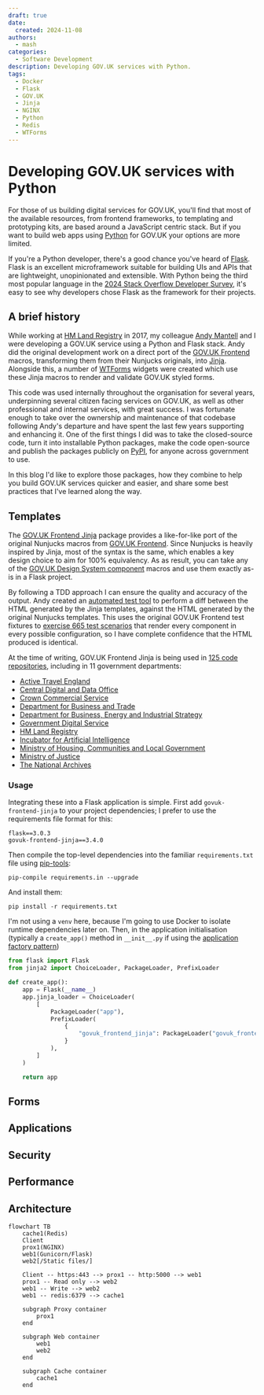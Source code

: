 ```yaml
---
draft: true
date:
  created: 2024-11-08
authors:
  - mash
categories:
  - Software Development
description: Developing GOV.UK services with Python.
tags:
  - Docker
  - Flask
  - GOV.UK
  - Jinja
  - NGINX
  - Python
  - Redis
  - WTForms
---
```


# Developing GOV.UK services with Python

For those of us building digital services for GOV.UK, you'll find that most of the available resources, from frontend frameworks, to templating and prototyping kits, are based around a JavaScript centric stack. But if you want to build web apps using [Python](https://www.python.org/) for GOV.UK your options are more limited.

<!-- more -->

If you're a Python developer, there's a good chance you've heard of [Flask](https://flask.palletsprojects.com/en/stable/). Flask is an excellent microframework suitable for building UIs and APIs that are lightweight, unopinionated and extensible. With Python being the third most popular language in the [2024 Stack Overflow Developer Survey](https://survey.stackoverflow.co/2024/technology/#most-popular-technologies), it's easy to see why developers chose Flask as the framework for their projects.

## A brief history

While working at [HM Land Registry](https://www.gov.uk/government/organisations/land-registry) in 2017, my colleague [Andy Mantell](https://github.com/andymantell) and I were developing a GOV.UK service using a Python and Flask stack. Andy did the original development work on a direct port of the [GOV.UK Frontend](https://frontend.design-system.service.gov.uk/) macros, transforming them from their Nunjucks originals, into [Jinja](https://jinja.palletsprojects.com). Alongside this, a number of [WTForms](https://wtforms.readthedocs.io) widgets were created which use these Jinja macros to render and validate GOV.UK styled forms.

This code was used internally throughout the organisation for several years, underpinning several citizen facing services on GOV.UK, as well as other professional and internal services, with great success. I was fortunate enough to take over the ownership and maintenance of that codebase following Andy's departure and have spent the last few years supporting and enhancing it. One of the first things I did was to take the closed-source code, turn it into installable Python packages, make the code open-source and publish the packages publicly on [PyPI](https://pypi.org/), for anyone across government to use.

In this blog I'd like to explore those packages, how they combine to help you build GOV.UK services quicker and easier, and share some best practices that I've learned along the way.

## Templates

The [GOV.UK Frontend Jinja](https://github.com/LandRegistry/govuk-frontend-jinja) package provides a like-for-like port of the original Nunjucks macros from [GOV.UK Frontend](https://frontend.design-system.service.gov.uk/). Since Nunjucks is heavily inspired by Jinja, most of the syntax is the same, which enables a key design choice to aim for 100% equivalency. As as result, you can take any of the [GOV.UK Design System component](https://design-system.service.gov.uk/components/) macros and use them exactly as-is in a Flask project.

By following a TDD approach I can ensure the quality and accuracy of the output. Andy created an [automated test tool](https://github.com/matthew-shaw/govuk-frontend-diff) to perform a diff between the HTML generated by the Jinja templates, against the HTML generated by the original Nunjucks templates. This uses the original GOV.UK Frontend test fixtures to [exercise 665 test scenarios](https://github.com/LandRegistry/govuk-frontend-jinja/actions/workflows/python-package.yml) that render every component in every possible configuration, so I have complete confidence that the HTML produced is identical.

At the time of writing, GOV.UK Frontend Jinja is being used in [125 code repositories](https://github.com/LandRegistry/govuk-frontend-jinja/network/dependents), including in 11 government departments:

- [Active Travel England](https://github.com/acteng)
- [Central Digital and Data Office](https://github.com/co-cddo)
- [Crown Commercial Service](https://github.com/Crown-Commercial-Service)
- [Department for Business and Trade](https://github.com/uktrade)
- [Department for Business, Energy and Industrial Strategy](https://github.com/UKGovernmentBEIS)
- [Government Digital Service](https://github.com/alphagov)
- [HM Land Registry](https://github.com/LandRegistry)
- [Incubator for Artificial Intelligence](https://github.com/i-dot-ai)
- [Ministry of Housing, Communities and Local Government](https://github.com/communitiesuk)
- [Ministry of Justice](https://github.com/ministryofjustice)
- [The National Archives](https://github.com/nationalarchives)

### Usage

Integrating these into a Flask application is simple. First add `govuk-frontend-jinja` to your project dependencies; I prefer to use the requirements file format for this:

```title="requirements.in" linenums="1"
flask==3.0.3
govuk-frontend-jinja==3.4.0
```

Then compile the top-level dependencies into the familiar `requirements.txt` file using [pip-tools](https://pip-tools.readthedocs.io/en/latest/):

```shell
pip-compile requirements.in --upgrade
```

And install them:

```shell
pip install -r requirements.txt
```

I'm not using a `venv` here, because I'm going to use Docker to isolate runtime dependencies later on. Then, in the application initialisation (typically a `create_app()` method in `__init__.py` if using the [application factory pattern](https://flask.palletsprojects.com/en/stable/patterns/appfactories/))

```python title="app/__init__.py" linenums="1"
from flask import Flask
from jinja2 import ChoiceLoader, PackageLoader, PrefixLoader

def create_app():
    app = Flask(__name__)
    app.jinja_loader = ChoiceLoader(
        [
            PackageLoader("app"),
            PrefixLoader(
                {
                    "govuk_frontend_jinja": PackageLoader("govuk_frontend_jinja")
                }
            ),
        ]
    )

    return app
```

## Forms

## Applications

## Security

## Performance

## Architecture

```mermaid
flowchart TB
    cache1(Redis)
    Client
    prox1(NGINX)
    web1(Gunicorn/Flask)
    web2[/Static files/]

    Client -- https:443 --> prox1 -- http:5000 --> web1
    prox1 -- Read only --> web2
    web1 -- Write --> web2
    web1 -- redis:6379 --> cache1

    subgraph Proxy container
        prox1
    end

    subgraph Web container
        web1
        web2
    end

    subgraph Cache container
        cache1
    end
```
